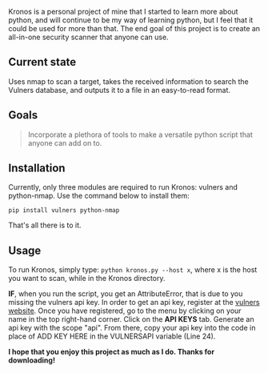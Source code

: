 Kronos is a personal project of mine that I started to learn more about python, and will continue to be my way of learning python, but I feel that it could be used for more than that.
The end goal of this project is to create an all-in-one security scanner that anyone can use.

## Current state

Uses nmap to scan a target, takes the received information to search the Vulners database, and outputs it to a file in an easy-to-read format.

## Goals

> Incorporate a plethora of tools to make a versatile python script that anyone can add on to.

## Installation

Currently, only three modules are required to run Kronos: vulners and python-nmap. 
Use the command below to install them:

```pip install vulners python-nmap```

That's all there is to it.

## Usage

To run Kronos, simply type: `python kronos.py --host x`, where x is the host you want to scan, while in the Kronos directory.

**IF**, when you run the script, you get an AttributeError, that is due to you missing the vulners api key.
In order to get an api key, register at the [vulners website](https://vulners.com). 
Once you have registered, go to the menu by clicking on your name in the top right-hand corner. 
Click on the **API KEYS** tab. Generate an api key with the scope "api".
From there, copy your api key into the code in place of ADD KEY HERE in the VULNERSAPI variable (Line 24).

**I hope that you enjoy this project as much as I do. Thanks for downloading!**
